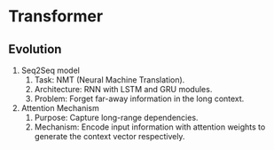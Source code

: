 # Transformer

## Evolution

1. Seq2Seq model
   1. Task: NMT (Neural Machine Translation).
   2. Architecture: RNN with LSTM and GRU modules.
   3. Problem: Forget far-away information in the long context.
2. Attention Mechanism
   1. Purpose: Capture long-range dependencies.
   2. Mechanism: Encode input information with attention weights to generate the context vector respectively.
